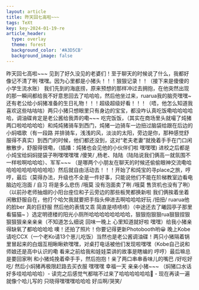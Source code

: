 ```yaml
---
layout: article
title: 昨天回七高啦~~~
tags: TeXt
key: key-2024-01-19-re
article_header:
  type: overlay
  theme: forest
  background_color: '#A3D5CB'
  background_image: false
---
```


昨天回七高啦~~~ 见到了好久没见的老婆们！至于聊天的时候说了什么，我都好像记不清了咧 嘿嘿。因为心里都是小猪头！！！狠狠记录！！（接下来是傻傻的小学生流水账）
我们先到的海底捞，原来预想的那样冲过去拥抱，在他突然出现的那一瞬间都给我不好意思回去了哈哈哈，然后他坐过来，ruarua我的脑壳嘿嘿~ 还有老公给小焖猪准备的生日礼物！！！超级超级好看！！！（唔，他怎么知道我喜欢这些咕咕咕）两只小猪只想眼里只有身边的宝宝，都没咋认真吃饭嘞哈哈哈哈哈，调油碟肯定是老公酱给我弄的嘞~~~ 吃完饭饭，（其实在商场里头就嘬了炖猪两口啦哈哈哈哈）和炖炖猪骑车到西门，炖猪一边骑车一边扭过脑袋给跟在后边的小焖唱歌（有一段路 并排骑车，浅浅的风，淡淡的太阳，旁边是你，那种感觉舒服得不真实）到西门的时候，他们都还没到，这对“老夫老妻”就挽着手手在门口闲散散步，舒服得很嘞，（插播：炖猪也会见他的小伙伴们啦 嘿嘿嘿)  进校之后都是小炖宝给焖焖提袋子咧嘿嘿嘿嘿 /傻笑/ ,杨老、陆陆（陆陆说我们俩高一就氛围不一样啦啊哈哈哈）、军军~~~ （是哪两个小朋友在聊天的时候还偷偷眼神交流嘞哈哈哈哈哈哈哈哈哈哈）然后就自由活动去！！！开始了和炖宝的寻place之旅，哼哼，最后（莫得办法，升级也不全是一件好事，只能说他们不能在阶梯教室边看电脑边吃泡面 / 自习  将是多么悲伤 /哦莫 没有泡面卖了咧 /哦莫 售货机也没有了咧）（以前孙老师抽烟的小阳台座位和子云旁边的那些板凳都换新啦 我们俩挨着坐着 闲散舒服自在，他打个哈欠我就要把手指头伸进去啊哈哈哈好玩 /扭扭/ ruarua他的脸ber 真的巨舒服 然后他的表情又乖 简直是啧啧啧）（中途还去了曦园亭子那里看猫猫~ ）选定明德楼的阳光小厕所哈哈哈哈哈哈哈哈，狠狠抱狠狠rua狠狠捏狠狠狠狠亲亲亲亲（不知道怎么细说 回味一晚上 心里知道就好啦 嘿嘿）给我小猪亲得缺氧了都哈哈哈哈  噢！还拍了照片！你要记得更新Photobooth哟😀 晚上Kobe请吃CCX（一个老Ko请13个崽儿吃饭）当然也是老公酱调油碟！两只小猪隔着锅里冒起来的白烟互相瞅瞅欸嘿嘿，对桌打电话被他们发现啦嘿嘿（Kobe自己说和师娘还是高中认识的嘞 看来之前给我和娃娃菜讲的故事是瞎编的 哼哼）最后嘛总是要回家咧 和小猪炖挽着牵手手，然后抱抱！亲了两口串串香味儿的嘴巴 /好吃好吃/ 然后小焖猪再极限赶路去买衣服 嘿嘿嘿 幸福一天 亲亲小猪~~~ （焖猪口水话好多哇哈哈哈哈）- 读完之后感觉气都喘不过来了哈哈哈哈哈哈🤣 - 现在再读一遍 就像个哈儿写的 只晓得嘿嘿嘿哈哈哈 好瓜啊/哭笑/
